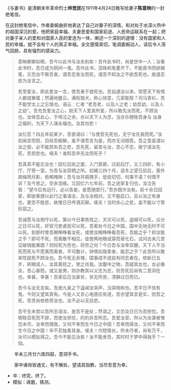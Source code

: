 《与妻书》是清朝末年革命烈士**林觉民**在1911年4月24日晚写给妻子**陈意映**的一封绝笔信。

在这封绝笔信中，作者委婉曲折地表达了自己对妻子的深情，和对处于水深火热中的祖国深沉的爱。他把家庭幸福、夫妻恩爱和国家前途、人民命运联系在一起；把对妻子亲人的爱和对国家人民的爱连为一体，阐述一个深刻的道理：没有国家和人民的幸福，就不会有个人的真正幸福。全文感情真切，笔调委婉动人，读后令人荡气回肠，具有强烈的感染力。

> 意映卿卿如晤，吾今以此书与汝永别矣！吾作此书时，尚是世中一人；汝看此书时，吾已成为阴间一鬼。吾作此书，泪珠和笔墨齐下，不能竟书而欲搁笔，又恐汝不察吾衷，谓吾忍舍汝而死，谓吾不知汝之不欲吾死也，故遂忍悲为汝言之。
>
> 吾至爱汝，即此爱汝一念，使吾勇于就死也。吾自遇汝以来，常愿天下有情人都成眷属；然遍地腥云，满街狼犬，称心快意，几家能彀？司马青衫，吾不能学太上之忘情也。语云：仁者 “老吾老，以及人之老；幼吾幼，以及人之幼”。吾充吾爱汝之心，助天下人爱其所爱，所以敢先汝而死，不顾汝也。汝体吾此心，于啼泣之余，亦以天下人为念，当亦乐牺牲吾身与 汝身之福利，为天下人谋永福也。汝其勿悲！
>
> 汝忆否？四五年前某夕，吾尝语曰：“与使吾先死也，无宁汝先我而死。”汝初闻言而怒，后经吾婉解，虽不谓吾言为是，而亦无词相答。吾之意盖谓以汝之弱，必不能禁失吾之悲，吾先死，留苦与汝，吾心不忍，故宁请汝先死，吾担悲也。嗟夫！谁知吾卒先汝而死乎？
>
> 吾真真不能忘汝也！回忆后街之屋，入门穿廊，过前后厅，又三四折，有小厅，厅旁一室，为吾与汝双栖之所。初婚三四个月，适冬之望日前后，窗外疏梅筛月影，依稀掩映；吾与汝并肩携手，低低切切，何事不语？何情不诉？及今思之，空余泪痕。又回忆六七年前，吾之逃家复归也，汝泣告我：“望今后有远行，必以告妾，妾愿随君行。”吾亦既许汝矣。前十余日回家，即欲乘便以此行之事语汝，及与汝相对，又不能启口，且以汝之有身也，更恐不胜悲，故惟日日呼酒买醉。嗟夫！当时余心之悲，盖不能以寸管形容之。
>
> 吾诚愿与汝相守以死，第以今日事势观之，天灾可以死，盗贼可以死，瓜分之日可以死，奸官污吏虐民可以死，吾辈处今日之中国，国中无地无时不可以死。到那时使吾眼睁睁看汝死，或使汝眼睁睁看吾死，吾能之乎？抑汝能之乎？即可不死，而离散不相见，徒使两地眼成穿而骨化石，试问古来几曾见破镜能重圆？则较死为苦也，将奈之何？今日吾与汝幸双健。天下人不当死而死与不愿离而离者，不可数计，钟情如我辈者，能忍之乎？此吾所以敢率性就死不顾汝也。吾今死无余憾，国事成不成自有同志者在。依新已五岁，转眼成人，汝其善抚之，使之肖我。汝腹中之物，吾疑其女也，女必像汝，吾心甚慰。或又是男，则亦教其以父志为志，则吾死后尚有二意洞在也。幸甚，幸甚！吾家后日当甚贫，贫无所苦，清静过日而已。
>
> 吾今与汝无言矣。吾居九泉之下遥闻汝哭声，当哭相和也。吾平日不信有鬼，今则又望其真有。今是人又言心电感应有道，吾亦望其言是实，则吾之死，吾灵尚依依旁汝也，汝不必以无侣悲。
>
> 吾平生未尝以吾所志语汝，是吾不是处；然语之，又恐汝日日为吾担忧。吾牺牲百死而不辞，而使汝担忧，的的非吾所忍。吾爱汝至，所以为汝谋者惟恐未尽。汝幸而偶我，又何不幸而生今日之中国！吾幸而得汝，又何不幸而生今日之中国！卒不忍独善其身。嗟夫！巾短情长，所未尽者，尚有万千，汝可以模拟得之。吾今不能见汝矣！汝不能舍吾，其时时于梦中得我乎？一恸。
>
　　辛未三月廿六夜四鼓，意洞手书。
>
　　家中诸母皆通文，有不解处，望请其指教，当尽吾意为幸。

- 卒：终究，终了。
- 模拟：琢磨，猜测。

